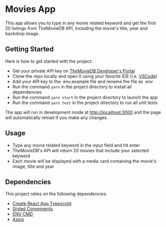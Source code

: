 # Movies App

This app allows you to type in any movie related keyword and get the first 20 listings from TheMovieDB API, including the movie's title, year and backdrop image.

## Getting Started

Here is how to get started with the project:

- Get your private API key on [TheMovieDB Developer's Portal](https://developers.themoviedb.org/3/getting-started/introduction)
- Clone the repo locally and open it using your favorite IDE (i.e. [VSCode](https://code.visualstudio.com/))
- Add your API key to the .env.example file and rename the file as .env
- Run the command `yarn` in the project directory to install all dependencies
- Run the command `yarn start` in the project directory to launch the app
- Run the command `yarn test` in the project directory to run all unit tests

The app will run in development mode at [http://localhost:3000](http://localhost:3000) and the page will automatically reload if you make any changes.

## Usage

- Type any movie related keyword in the input field and hit enter
- TheMovieDB's API will return 20 movies that include your selected keyword
- Each movie will be displayed with a media card containing the movie's image, title and year

## Dependencies

This project relies on the following dependencies:

- [Create React App Typescript](https://create-react-app.dev/docs/adding-typescript/)
- [Styled Components](https://styled-components.com/)
- [ENV CMD](https://www.npmjs.com/package/env-cmd)
- [Axios](https://axios-http.com/)

